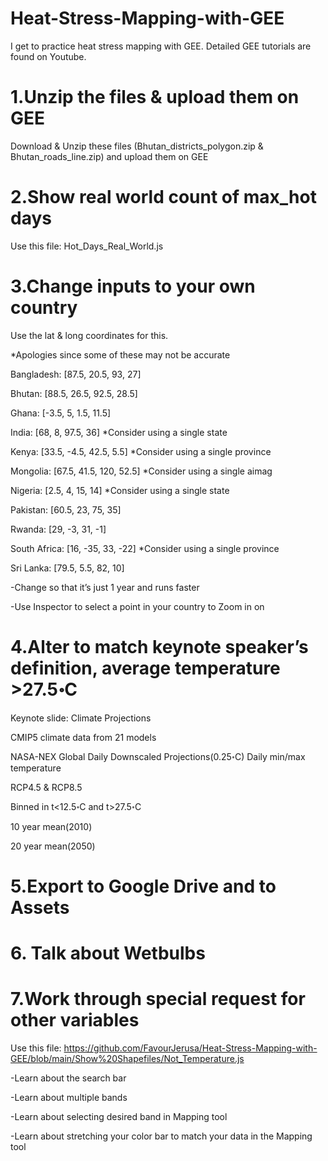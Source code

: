 # Heat-Stress-Mapping-with-GEE
I get to practice heat stress mapping with GEE. Detailed GEE tutorials are found on Youtube.

# 1.Unzip the files & upload them on GEE
Download & Unzip these files (Bhutan_districts_polygon.zip & Bhutan_roads_line.zip) and upload them on GEE

# 2.Show real world count of max_hot days 
Use this file: Hot_Days_Real_World.js

# 3.Change inputs to your own country
Use the lat & long coordinates for this.

*Apologies since some of these may not be accurate

Bangladesh: [87.5, 20.5, 93, 27]

Bhutan: [88.5, 26.5, 92.5, 28.5]

Ghana: [-3.5, 5, 1.5, 11.5]

India: [68, 8, 97.5, 36] *Consider using a single state

Kenya: [33.5, -4.5, 42.5, 5.5] *Consider using a single province

Mongolia: [67.5, 41.5, 120, 52.5] *Consider using a single aimag

Nigeria: [2.5, 4, 15, 14] *Consider using a single state

Pakistan: [60.5, 23, 75, 35]

Rwanda: [29, -3, 31, -1]

South Africa: [16, -35, 33, -22] *Consider using a single province

Sri Lanka: [79.5, 5.5, 82, 10]

-Change so that it’s just 1 year and runs faster

-Use Inspector to select a point in your country to Zoom in on

# 4.Alter to match keynote speaker’s definition, average temperature >27.5॰C
Keynote slide:
  Climate Projections
  
  CMIP5 climate data from 21 models

   NASA-NEX Global Daily Downscaled Projections(0.25॰C)
   Daily min/max temperature
   
   RCP4.5 & RCP8.5

   Binned in t<12.5॰C and t>27.5॰C
   
   10 year mean(2010)
   
   20 year mean(2050)

# 5.Export to Google Drive and to Assets

# 6. Talk about Wetbulbs

# 7.Work through special request for other variables
  Use this file: https://github.com/FavourJerusa/Heat-Stress-Mapping-with-GEE/blob/main/Show%20Shapefiles/Not_Temperature.js
  
-Learn about the search bar

-Learn about multiple bands

-Learn about selecting desired band in Mapping tool

-Learn about stretching your color bar to match your data in the Mapping tool




  

